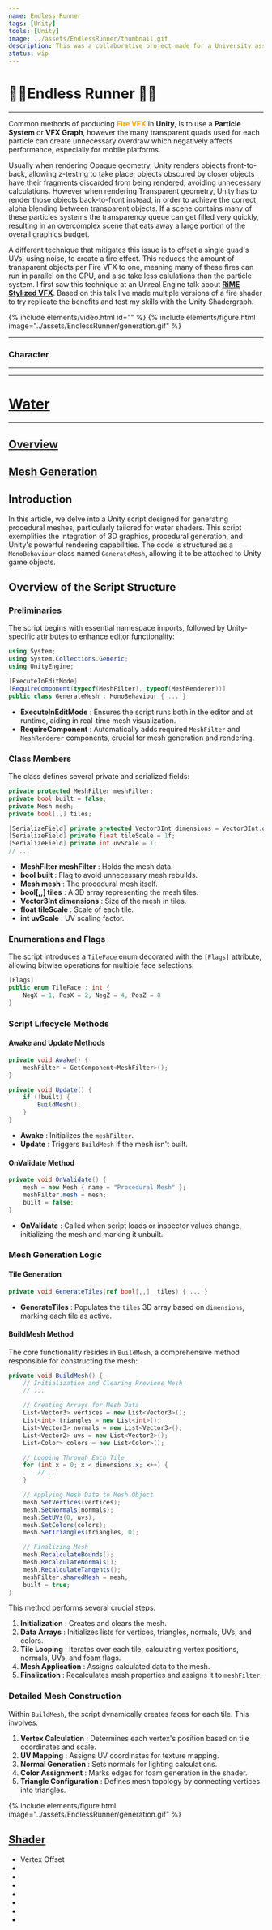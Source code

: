 ```yaml
---
name: Endless Runner
tags: [Unity]
tools: [Unity]
image: ../assets/EndlessRunner/thumbnail.gif
description: This was a collaborative project made for a University assignment
status: wip
---
```


# **🏃‍♂️Endless Runner 🏃‍♂️**

---

Common methods of producing <span style="color:orange">**Fire VFX**</span> in **Unity**, is to use a **Particle System** or **VFX Graph**, however the many transparent quads used for each particle can create unnecessary overdraw which negatively affects performance, especially for mobile platforms.

Usually when rendering Opaque geometry, Unity renders objects front-to-back, allowing z-testing to take place; objects obscured by closer objects have their fragments discarded from being rendered, avoiding unnecessary calculations. However when rendering Transparent geometry, Unity has to render those objects back-to-front instead, in order to achieve the correct alpha blending between transparent objects. If a scene contains many of these particles systems the transparency queue can get filled very quickly, resulting in an overcomplex scene that eats away a large portion of the overall graphics budget.

A different technique that mitigates this issue is to offset a single quad's UVs, using noise, to create a fire effect. This reduces the amount of transparent objects per Fire VFX to one, meaning many of these fires can run in parallel on the GPU, and also take less calulations than the particle system. I first saw this technique at an Unreal Engine talk about **[RiME Stylized VFX](https://youtu.be/fwKQyDZ4ark)**. Based on this talk I’ve made multiple versions of a fire shader to try replicate the benefits and test my skills with the Unity Shadergraph.

{% include elements/video.html id="" %}
{% include elements/figure.html image="../assets/EndlessRunner/generation.gif" %}

---

### **Character**

---



---

# <u>**Water**</u>

---

## <u>Overview</u>



## <u>Mesh Generation</u>

## Introduction

In this article, we delve into a Unity script designed for generating procedural meshes, particularly tailored for water shaders. This script exemplifies the integration of 3D graphics, procedural generation, and Unity's powerful rendering capabilities. The code is structured as a `MonoBehaviour` class named `GenerateMesh`, allowing it to be attached to Unity game objects.


## Overview of the Script Structure

### Preliminaries

The script begins with essential namespace imports, followed by Unity-specific attributes to enhance editor functionality:

```csharp
using System;
using System.Collections.Generic;
using UnityEngine;

[ExecuteInEditMode]
[RequireComponent(typeof(MeshFilter), typeof(MeshRenderer))]
public class GenerateMesh : MonoBehaviour { ... }
```

 
- **ExecuteInEditMode** : Ensures the script runs both in the editor and at runtime, aiding in real-time mesh visualization. 
- **RequireComponent** : Automatically adds required `MeshFilter` and `MeshRenderer` components, crucial for mesh generation and rendering.


### Class Members

The class defines several private and serialized fields:

```csharp
private protected MeshFilter meshFilter;
private bool built = false;
private Mesh mesh;
private bool[,,] tiles;

[SerializeField] private protected Vector3Int dimensions = Vector3Int.one;
[SerializeField] private float tileScale = 1f;
[SerializeField] private int uvScale = 1;
// ...
```
 
- **MeshFilter meshFilter** : Holds the mesh data. 
- **bool built** : Flag to avoid unnecessary mesh rebuilds. 
- **Mesh mesh** : The procedural mesh itself. 
- **bool[,,] tiles** : A 3D array representing the mesh tiles. 
- **Vector3Int dimensions** : Size of the mesh in tiles. 
- **float tileScale** : Scale of each tile. 
- **int uvScale** : UV scaling factor.


### Enumerations and Flags

The script introduces a `TileFace` enum decorated with the `[Flags]` attribute, allowing bitwise operations for multiple face selections:

```csharp
[Flags]
public enum TileFace : int {
    NegX = 1, PosX = 2, NegZ = 4, PosZ = 8
}
```


### Script Lifecycle Methods

#### Awake and Update Methods

```csharp
private void Awake() {
    meshFilter = GetComponent<MeshFilter>();
}

private void Update() {
    if (!built) {
        BuildMesh();
    }
}
```

 
- **Awake** : Initializes the `meshFilter`. 
- **Update** : Triggers `BuildMesh` if the mesh isn't built.


#### OnValidate Method

```csharp
private void OnValidate() {
    mesh = new Mesh { name = "Procedural Mesh" };
    meshFilter.mesh = mesh;
    built = false;
}
```

 
- **OnValidate** : Called when script loads or inspector values change, initializing the mesh and marking it unbuilt.


### Mesh Generation Logic

#### Tile Generation

```csharp
private void GenerateTiles(ref bool[,,] _tiles) { ... }
```

 
- **GenerateTiles** : Populates the `tiles` 3D array based on `dimensions`, marking each tile as active.


#### BuildMesh Method

The core functionality resides in `BuildMesh`, a comprehensive method responsible for constructing the mesh:

```csharp
private void BuildMesh() {
    // Initialization and Clearing Previous Mesh
    // ...

    // Creating Arrays for Mesh Data
    List<Vector3> vertices = new List<Vector3>();
    List<int> triangles = new List<int>();
    List<Vector3> normals = new List<Vector3>();
    List<Vector2> uvs = new List<Vector2>();
    List<Color> colors = new List<Color>(); 

    // Looping Through Each Tile
    for (int x = 0; x < dimensions.x; x++) {
        // ...
    }

    // Applying Mesh Data to Mesh Object
    mesh.SetVertices(vertices);
    mesh.SetNormals(normals);
    mesh.SetUVs(0, uvs);
    mesh.SetColors(colors);
    mesh.SetTriangles(triangles, 0);

    // Finalizing Mesh
    mesh.RecalculateBounds();
    mesh.RecalculateNormals();
    mesh.RecalculateTangents();
    meshFilter.sharedMesh = mesh;
    built = true;
}
```

This method performs several crucial steps: 
1. **Initialization** : Creates and clears the mesh. 
2. **Data Arrays** : Initializes lists for vertices, triangles, normals, UVs, and colors. 
3. **Tile Looping** : Iterates over each tile, calculating vertex positions, normals, UVs, and foam flags. 
4. **Mesh Application** : Assigns calculated data to the mesh. 
5. **Finalization** : Recalculates mesh properties and assigns it to `meshFilter`.


### Detailed Mesh Construction

Within `BuildMesh`, the script dynamically creates faces for each tile. This involves: 
1. **Vertex Calculation** : Determines each vertex's position based on tile coordinates and scale. 
2. **UV Mapping** : Assigns UV coordinates for texture mapping. 
3. **Normal Generation** : Sets normals for lighting calculations. 
4. **Color Assignment** : Marks edges for foam generation in the shader. 
5. **Triangle Configuration** : Defines mesh topology by connecting vertices into triangles.

{% include elements/figure.html image="../assets/EndlessRunner/generation.gif" %}

## <u>Shader</u>

- Vertex Offset
-  
- 
- 
- 
- 
- 
- 